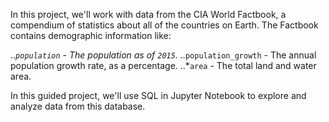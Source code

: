 In this project, we'll work with data from the CIA World Factbook, a compendium of statistics about all of the countries on Earth. 
The Factbook contains demographic information like:

..*`population` - The population as of `2015`.
..*`population_growth` - The annual population growth rate, as a percentage.
..*`area` - The total land and water area.

In this guided project, we'll use SQL in Jupyter Notebook to explore and analyze data from this database. 
